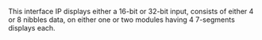 This interface IP displays either a 16-bit or 32-bit input, consists of either 4 or 8 nibbles data, 
on either one or two modules having 4 7-segments displays each.
